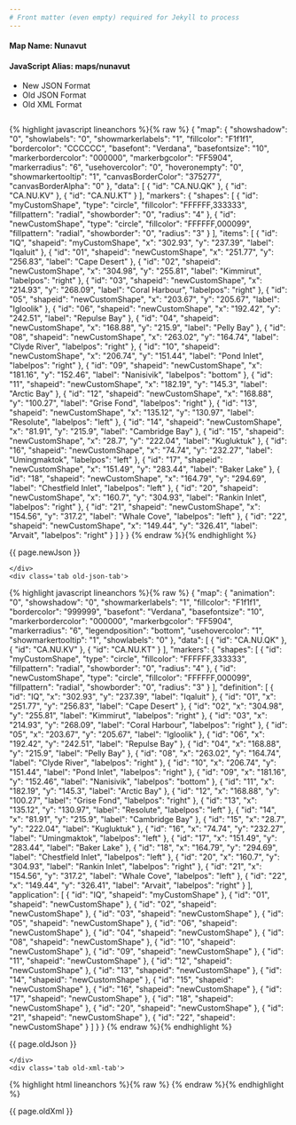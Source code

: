 ```yaml
---
# Front matter (even empty) required for Jekyll to process
---
```


#### Map Name: Nunavut

#### JavaScript Alias: maps/nunavut


<ul class='code-tabs'>
    <li class='active'>
        <a data-toggle='new-json'>New JSON Format</a>
    </li>
    <li>
        <a data-toggle='old-json'>Old JSON Format</a>
    </li>
    <li>
        <a data-toggle='old-xml'>Old XML Format</a>
    </li>
</ul>
<div class='tab-content'>
    <pre class='plain-code'></pre>
    <div class='tab new-json-tab active'>
{% highlight javascript lineanchors %}{% raw %}
{
    "map": {
        "showshadow": "0",
        "showlabels": "0",
        "showmarkerlabels": "1",
        "fillcolor": "F1f1f1",
        "bordercolor": "CCCCCC",
        "basefont": "Verdana",
        "basefontsize": "10",
        "markerbordercolor": "000000",
        "markerbgcolor": "FF5904",
        "markerradius": "6",
        "usehovercolor": "0",
        "hoveronempty": "0",
        "showmarkertooltip": "1",
        "canvasBorderColor": "375277",
        "canvasBorderAlpha": "0"
    },
    "data": [
        {
            "id": "CA.NU.QK"
        },
        {
            "id": "CA.NU.KV"
        },
        {
            "id": "CA.NU.KT"
        }
    ],
    "markers": {
        "shapes": [
            {
                "id": "myCustomShape",
                "type": "circle",
                "fillcolor": "FFFFFF,333333",
                "fillpattern": "radial",
                "showborder": "0",
                "radius": "4"
            },
            {
                "id": "newCustomShape",
                "type": "circle",
                "fillcolor": "FFFFFF,000099",
                "fillpattern": "radial",
                "showborder": "0",
                "radius": "3"
            }
        ],
        "items": [
            {
                "id": "IQ",
                "shapeid": "myCustomShape",
                "x": "302.93",
                "y": "237.39",
                "label": "Iqaluit"
            },
            {
                "id": "01",
                "shapeid": "newCustomShape",
                "x": "251.77",
                "y": "256.83",
                "label": "Cape Desert"
            },
            {
                "id": "02",
                "shapeid": "newCustomShape",
                "x": "304.98",
                "y": "255.81",
                "label": "Kimmirut",
                "labelpos": "right"
            },
            {
                "id": "03",
                "shapeid": "newCustomShape",
                "x": "214.93",
                "y": "268.09",
                "label": "Coral Harbour",
                "labelpos": "right"
            },
            {
                "id": "05",
                "shapeid": "newCustomShape",
                "x": "203.67",
                "y": "205.67",
                "label": "Igloolik"
            },
            {
                "id": "06",
                "shapeid": "newCustomShape",
                "x": "192.42",
                "y": "242.51",
                "label": "Repulse Bay"
            },
            {
                "id": "04",
                "shapeid": "newCustomShape",
                "x": "168.88",
                "y": "215.9",
                "label": "Pelly Bay"
            },
            {
                "id": "08",
                "shapeid": "newCustomShape",
                "x": "263.02",
                "y": "164.74",
                "label": "Clyde River",
                "labelpos": "right"
            },
            {
                "id": "10",
                "shapeid": "newCustomShape",
                "x": "206.74",
                "y": "151.44",
                "label": "Pond Inlet",
                "labelpos": "right"
            },
            {
                "id": "09",
                "shapeid": "newCustomShape",
                "x": "181.16",
                "y": "152.46",
                "label": "Nanisivik",
                "labelpos": "bottom"
            },
            {
                "id": "11",
                "shapeid": "newCustomShape",
                "x": "182.19",
                "y": "145.3",
                "label": "Arctic Bay"
            },
            {
                "id": "12",
                "shapeid": "newCustomShape",
                "x": "168.88",
                "y": "100.27",
                "label": "Grise Fond",
                "labelpos": "right"
            },
            {
                "id": "13",
                "shapeid": "newCustomShape",
                "x": "135.12",
                "y": "130.97",
                "label": "Resolute",
                "labelpos": "left"
            },
            {
                "id": "14",
                "shapeid": "newCustomShape",
                "x": "81.91",
                "y": "215.9",
                "label": "Cambridge Bay"
            },
            {
                "id": "15",
                "shapeid": "newCustomShape",
                "x": "28.7",
                "y": "222.04",
                "label": "Kugluktuk"
            },
            {
                "id": "16",
                "shapeid": "newCustomShape",
                "x": "74.74",
                "y": "232.27",
                "label": "Umingmaktok",
                "labelpos": "left"
            },
            {
                "id": "17",
                "shapeid": "newCustomShape",
                "x": "151.49",
                "y": "283.44",
                "label": "Baker Lake"
            },
            {
                "id": "18",
                "shapeid": "newCustomShape",
                "x": "164.79",
                "y": "294.69",
                "label": "Chestfield Inlet",
                "labelpos": "left"
            },
            {
                "id": "20",
                "shapeid": "newCustomShape",
                "x": "160.7",
                "y": "304.93",
                "label": "Rankin Inlet",
                "labelpos": "right"
            },
            {
                "id": "21",
                "shapeid": "newCustomShape",
                "x": "154.56",
                "y": "317.2",
                "label": "Whale Cove",
                "labelpos": "left"
            },
            {
                "id": "22",
                "shapeid": "newCustomShape",
                "x": "149.44",
                "y": "326.41",
                "label": "Arvait",
                "labelpos": "right"
            }
        ]
    }
}
{% endraw %}{% endhighlight %}


<p class='text-success'>{{ page.newJson }}</p>

    </div>
    <div class='tab old-json-tab'>
{% highlight javascript lineanchors %}{% raw %}
{
    "map": {
        "animation": "0",
        "showshadow": "0",
        "showmarkerlabels": "1",
        "fillcolor": "F1f1f1",
        "bordercolor": "999999",
        "basefont": "Verdana",
        "basefontsize": "10",
        "markerbordercolor": "000000",
        "markerbgcolor": "FF5904",
        "markerradius": "6",
        "legendposition": "bottom",
        "usehovercolor": "1",
        "showmarkertooltip": "1",
        "showlabels": "0"
    },
    "data": [
        {
            "id": "CA.NU.QK"
        },
        {
            "id": "CA.NU.KV"
        },
        {
            "id": "CA.NU.KT"
        }
    ],
    "markers": {
        "shapes": [
            {
                "id": "myCustomShape",
                "type": "circle",
                "fillcolor": "FFFFFF,333333",
                "fillpattern": "radial",
                "showborder": "0",
                "radius": "4"
            },
            {
                "id": "newCustomShape",
                "type": "circle",
                "fillcolor": "FFFFFF,000099",
                "fillpattern": "radial",
                "showborder": "0",
                "radius": "3"
            }
        ],
        "definition": [
            {
                "id": "IQ",
                "x": "302.93",
                "y": "237.39",
                "label": "Iqaluit"
            },
            {
                "id": "01",
                "x": "251.77",
                "y": "256.83",
                "label": "Cape Desert"
            },
            {
                "id": "02",
                "x": "304.98",
                "y": "255.81",
                "label": "Kimmirut",
                "labelpos": "right"
            },
            {
                "id": "03",
                "x": "214.93",
                "y": "268.09",
                "label": "Coral Harbour",
                "labelpos": "right"
            },
            {
                "id": "05",
                "x": "203.67",
                "y": "205.67",
                "label": "Igloolik"
            },
            {
                "id": "06",
                "x": "192.42",
                "y": "242.51",
                "label": "Repulse Bay"
            },
            {
                "id": "04",
                "x": "168.88",
                "y": "215.9",
                "label": "Pelly Bay"
            },
            {
                "id": "08",
                "x": "263.02",
                "y": "164.74",
                "label": "Clyde River",
                "labelpos": "right"
            },
            {
                "id": "10",
                "x": "206.74",
                "y": "151.44",
                "label": "Pond Inlet",
                "labelpos": "right"
            },
            {
                "id": "09",
                "x": "181.16",
                "y": "152.46",
                "label": "Nanisivik",
                "labelpos": "bottom"
            },
            {
                "id": "11",
                "x": "182.19",
                "y": "145.3",
                "label": "Arctic Bay"
            },
            {
                "id": "12",
                "x": "168.88",
                "y": "100.27",
                "label": "Grise Fond",
                "labelpos": "right"
            },
            {
                "id": "13",
                "x": "135.12",
                "y": "130.97",
                "label": "Resolute",
                "labelpos": "left"
            },
            {
                "id": "14",
                "x": "81.91",
                "y": "215.9",
                "label": "Cambridge Bay"
            },
            {
                "id": "15",
                "x": "28.7",
                "y": "222.04",
                "label": "Kugluktuk"
            },
            {
                "id": "16",
                "x": "74.74",
                "y": "232.27",
                "label": "Umingmaktok",
                "labelpos": "left"
            },
            {
                "id": "17",
                "x": "151.49",
                "y": "283.44",
                "label": "Baker Lake"
            },
            {
                "id": "18",
                "x": "164.79",
                "y": "294.69",
                "label": "Chestfield Inlet",
                "labelpos": "left"
            },
            {
                "id": "20",
                "x": "160.7",
                "y": "304.93",
                "label": "Rankin Inlet",
                "labelpos": "right"
            },
            {
                "id": "21",
                "x": "154.56",
                "y": "317.2",
                "label": "Whale Cove",
                "labelpos": "left"
            },
            {
                "id": "22",
                "x": "149.44",
                "y": "326.41",
                "label": "Arvait",
                "labelpos": "right"
            }
        ],
        "application": [
            {
                "id": "IQ",
                "shapeid": "myCustomShape"
            },
            {
                "id": "01",
                "shapeid": "newCustomShape"
            },
            {
                "id": "02",
                "shapeid": "newCustomShape"
            },
            {
                "id": "03",
                "shapeid": "newCustomShape"
            },
            {
                "id": "05",
                "shapeid": "newCustomShape"
            },
            {
                "id": "06",
                "shapeid": "newCustomShape"
            },
            {
                "id": "04",
                "shapeid": "newCustomShape"
            },
            {
                "id": "08",
                "shapeid": "newCustomShape"
            },
            {
                "id": "10",
                "shapeid": "newCustomShape"
            },
            {
                "id": "09",
                "shapeid": "newCustomShape"
            },
            {
                "id": "11",
                "shapeid": "newCustomShape"
            },
            {
                "id": "12",
                "shapeid": "newCustomShape"
            },
            {
                "id": "13",
                "shapeid": "newCustomShape"
            },
            {
                "id": "14",
                "shapeid": "newCustomShape"
            },
            {
                "id": "15",
                "shapeid": "newCustomShape"
            },
            {
                "id": "16",
                "shapeid": "newCustomShape"
            },
            {
                "id": "17",
                "shapeid": "newCustomShape"
            },
            {
                "id": "18",
                "shapeid": "newCustomShape"
            },
            {
                "id": "20",
                "shapeid": "newCustomShape"
            },
            {
                "id": "21",
                "shapeid": "newCustomShape"
            },
            {
                "id": "22",
                "shapeid": "newCustomShape"
            }
        ]
    }
}
{% endraw %}{% endhighlight %}


<p class='text-success'>{{ page.oldJson }}</p>

    </div>
    <div class='tab old-xml-tab'>
{% highlight html lineanchors %}{% raw %}
<map animation='0' showShadow='0' showMarkerLabels='1' fillColor='F1f1f1' borderColor='999999' baseFont='Verdana' baseFontSize='10' markerBorderColor='000000' markerBgColor='FF5904' markerRadius='6' legendPosition='bottom' useHoverColor='1' showMarkerToolTip='1' showLabels='0' >
	<data>
		<entity id='CA.NU.QK'  />
		<entity id='CA.NU.KV'  />
		<entity id='CA.NU.KT'  />
	</data>
	<markers>
	<shapes>
	       <shape id='myCustomShape' type='circle' fillColor='FFFFFF,333333' fillPattern='radial' showBorder='0' radius='4'/>
		   <shape id='newCustomShape' type='circle' fillColor='FFFFFF,000099' fillPattern='radial' showBorder='0' radius='3'/>
	   </shapes>
		<definition>
			<marker id='IQ' x='302.93' y='237.39' label='Iqaluit'  />
			<marker id='01' x='251.77' y='256.83' label='Cape Desert'  />
			<marker id='02' x='304.98' y='255.81' label='Kimmirut' labelPos='right'  />
			<marker id='03' x='214.93' y='268.09' label='Coral Harbour' labelPos='right'  />
			<marker id='05' x='203.67' y='205.67' label='Igloolik'  />
			<marker id='06' x='192.42' y='242.51' label='Repulse Bay'  />
			<marker id='04' x='168.88' y='215.9' label='Pelly Bay'  />
			<marker id='08' x='263.02' y='164.74' label='Clyde River' labelPos='right'  />
			<marker id='10' x='206.74' y='151.44' label='Pond Inlet' labelPos='right'  />
			<marker id='09' x='181.16' y='152.46' label='Nanisivik' labelPos='bottom'  />
			<marker id='11' x='182.19' y='145.3' label='Arctic Bay'  />
			<marker id='12' x='168.88' y='100.27' label='Grise Fond' labelPos='right'  />
			<marker id='13' x='135.12' y='130.97' label='Resolute' labelPos='left'  />
			<marker id='14' x='81.91' y='215.9' label='Cambridge Bay'  />
			<marker id='15' x='28.7' y='222.04' label='Kugluktuk'  />
			<marker id='16' x='74.74' y='232.27' label='Umingmaktok' labelPos='left'  />
			<marker id='17' x='151.49' y='283.44' label='Baker Lake'  />
			<marker id='18' x='164.79' y='294.69' label='Chestfield Inlet' labelPos='left'  />
			<marker id='20' x='160.7' y='304.93' label='Rankin Inlet' labelPos='right'  />
			<marker id='21' x='154.56' y='317.2' label='Whale Cove' labelPos='left'  />
			<marker id='22' x='149.44' y='326.41' label='Arvait' labelPos='right'  />
		</definition>
		<application>
			<marker id='IQ' shapeId='myCustomShape'  />
			<marker id='01' shapeId='newCustomShape'  />
			<marker id='02' shapeId='newCustomShape'  />
			<marker id='03' shapeId='newCustomShape'  />
			<marker id='05' shapeId='newCustomShape'  />
			<marker id='06' shapeId='newCustomShape'  />
			<marker id='04' shapeId='newCustomShape'  />
			<marker id='08' shapeId='newCustomShape'  />
			<marker id='10' shapeId='newCustomShape'  />
			<marker id='09' shapeId='newCustomShape'  />
			<marker id='11' shapeId='newCustomShape'  />
			<marker id='12' shapeId='newCustomShape'  />
			<marker id='13' shapeId='newCustomShape'  />
			<marker id='14' shapeId='newCustomShape'  />
			<marker id='15' shapeId='newCustomShape'  />
			<marker id='16' shapeId='newCustomShape'  />
			<marker id='17' shapeId='newCustomShape'  />
			<marker id='18' shapeId='newCustomShape'  />
			<marker id='20' shapeId='newCustomShape'  />
			<marker id='21' shapeId='newCustomShape'  />
			<marker id='22' shapeId='newCustomShape'  />
		</application>
	</markers>
</map>
{% endraw %}{% endhighlight %}

<p class='text-success'>{{ page.oldXml }}</p>

</div>
</div>
